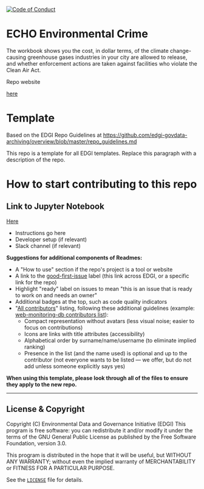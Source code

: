 [![Code of Conduct](https://img.shields.io/badge/%E2%9D%A4-code%20of%20conduct-blue.svg?style=flat)](https://github.com/edgi-govdata-archiving/overview/blob/master/CONDUCT.md)
# ECHO Environmental Crime
The workbook shows you the cost, in dollar terms, of the climate change-causing greenhouse gases industries in your city are allowed to release, and whether enforcement actions are taken against facilities who violate the Clean Air Act.

Repo website

[here](https://colab.research.google.com/github/edgi-govdata-archiving/ECHO-Environmental-Crime/blob/master/environmental-crime.ipynb)


# Template
Based on the EDGI Repo Guidelines at https://github.com/edgi-govdata-archiving/overview/blob/master/repo_guidelines.md

This repo is a template for all EDGI templates. Replace this paragraph with a description of the repo.

# How to start contributing to this repo

## Link to Jupyter Notebook
[Here](https://colab.research.google.com/github/edgi-govdata-archiving/ECHO-Environmental-Crime/blob/master/environmental-crime.ipynb)

* Instructions go here
* Developer setup (if relevant)
* Slack channel (if relevant)


**Suggestions for additional components of Readmes:**
* A "How to use" section if the repo's project is a tool or website
* A link to the [good-first-issue](https://github.com/issues?q=is%3Aopen+is%3Aissue+label%3Agood-first-issue+user%3Aedgi-govdata-archiving) label (this link across EDGI, or a specific link for the repo)
* Highlight "ready" label on issues to mean "this is an issue that is ready to work on and needs an owner"
* Additional badges at the top, such as code quality indicators
* "[All contributors](https://github.com/kentcdodds/all-contributors#emoji-key)" listing, following these additional guidelines (example: [web-monitoring-db contributors list](https://github.com/edgi-govdata-archiving/web-monitoring-db#contributors)):
  - Compact representation without avatars (less visual noise; easier to focus on contributions)
  - Icons are links with title attributes (accessibility)
  - Alphabetical order by surname/name/username (to eliminate implied ranking)
  - Presence in the list (and the name used) is optional and up to the contributor (not everyone wants to be listed — we offer, but do not add unless someone explicitly says yes)

**When using this template, please look through all of the files to ensure they apply to the new repo.**

---

## License & Copyright

Copyright (C) <year> Environmental Data and Governance Initiative (EDGI)
This program is free software: you can redistribute it and/or modify it under the terms of the GNU General Public License as published by the Free Software Foundation, version 3.0.

This program is distributed in the hope that it will be useful, but WITHOUT ANY WARRANTY; without even the implied warranty of MERCHANTABILITY or FITNESS FOR A PARTICULAR PURPOSE.

See the [`LICENSE`](/LICENSE) file for details.
